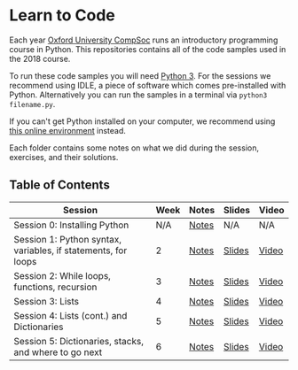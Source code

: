 # Learn to Code

Each year [Oxford University CompSoc][compsoc] runs an introductory programming
course in Python. This repositories contains all of the code samples used in the
2018 course.

To run these code samples you will need [Python 3][python]. For the sessions we
recommend using IDLE, a piece of software which comes pre-installed with
Python. Alternatively you can run the samples in a terminal via `python3
filename.py`.

If you can't get Python installed on your computer, we recommend using [this
online environment][replit] instead.

Each folder contains some notes on what we did during the session, exercises,
and their solutions.

[compsoc]: https://ox.compsoc.net
[python]: https://python.org
[replit]: http://repl.it/languages/python3

## Table of Contents

| Session           | Week | Notes             | Slides                | Video |
| ----------------- | ---- | ----------------- | --------------------- | ----- |
| Session 0: Installing Python                                  | N/A  | [Notes][s0notes]  | N/A | N/A |
| Session 1: Python syntax, variables, if statements, for loops | 2    | [Notes][s1notes]  | [Slides][s1slides] | [Video][s1video] |
| Session 2: While loops, functions, recursion                  | 3    | [Notes][s2notes]  | [Slides][s2slides] | [Video][s2video] |
| Session 3: Lists                                              | 4    | [Notes][s3notes]  | [Slides][s3slides] | [Video][s3video] |
| Session 4: Lists (cont.) and Dictionaries                     | 5    | [Notes][s4notes]  | [Slides][s4slides] | [Video][s4video] |
| Session 5: Dictionaries, stacks, and where to go next         | 6    | [Notes][s5notes]  | [Slides][s5slides] | [Video][s5video] |

[s0notes]: https://github.com/thomasdenney/learntocode/tree/master/session0/README.md

[s1notes]: https://github.com/thomasdenney/learntocode/tree/master/session1/README.md
[s1slides]: https://github.com/thomasdenney/learntocode/blob/master/session1/Slides.pdf
[s1video]: https://youtu.be/yAzp_pRXVPg

[s2notes]: https://github.com/thomasdenney/learntocode/tree/master/session2/README.md
[s2slides]: https://github.com/thomasdenney/learntocode/blob/master/session2/slides.pdf
[s2video]: https://youtu.be/orWvOaR0p8E

[s3notes]: https://github.com/thomasdenney/learntocode/tree/master/session3/README.md
[s3slides]: https://github.com/thomasdenney/learntocode/blob/master/session3/slides.pdf
[s3video]: https://www.youtube.com/watch?v=TU1aisio7IU

[s4notes]: https://github.com/thomasdenney/learntocode/tree/master/session4/README.md
[s4slides]: https://github.com/thomasdenney/learntocode/blob/master/session4/slides.pdf
[s4video]: https://youtu.be/E-QXg8Gc-nU

[s5notes]: https://github.com/thomasdenney/learntocode/tree/master/session5/README.md
[s5slides]: https://github.com/thomasdenney/learntocode/blob/master/session5/slides.pdf
[s5video]: https://youtu.be/uDT3xMpaCKY

